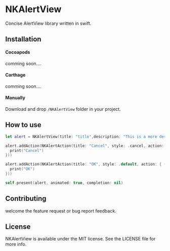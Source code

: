 # NKAlertView

Concise AlertView library written in swift.


## Installation

#### Cocoapods
comming soon....

#### Carthage
comming soon....

#### Manually

Download and drop `/NKAlertView` folder in your project.


## How to use
```swift
let alert = NKAlertView(title: "title",description: "This is a more descriptive info text.",image: UIImage(named: "image.png"),style: .dark)

alert.addAction(NKAlertAction(title: "Cancel", style: .cancel, action: { () -> Void in
  print("Cancel")
}))

alert.addAction(NKAlertAction(title: "OK", style: .default, action: { () in
  print("OK")
}))

self.present(alert, animated: true, completion: nil)
```

## Contributing

welcome the feature request or bug report feedback.


## License

NKAlertView is available under the MIT license. See the LICENSE file for more info.
